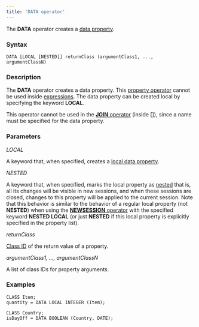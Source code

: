 ```yaml
---
title: 'DATA operator'
---
```


The **DATA** operator creates a [data property](Data_properties_DATA_.md).

### Syntax

    DATA [LOCAL [NESTED]] returnClass (argumentClass1, ..., argumentClassN)

### Description

The **DATA** operator creates a data property. This [property operator](Operators.md) cannot be used inside [expressions](Expression.md). The data property can be created local by specifying the keyword **LOCAL**. 

This operator cannot be used in the [**JOIN** operator](JOIN_operator.md) (inside \[\]), since a name must be specified for the data property.

### Parameters

*LOCAL*

A keyword that, when specified, creates a [local data property](Data_properties_DATA_.md#local). 

*NESTED*

A keyword that, when specified, marks the local property as [nested](Session_management.md#nested) that is, all its changes will be visible in new sessions, and when these sessions are closed, changes to this property will be applied to the current session. Note that this behavior is similar to the behavior of a regular local property (not **NESTED**) when using the [**NEWSESSION** operator](NEWSESSION_operator.md) with the specified keyword **NESTED LOCAL** (or just **NESTED** if this local property is explicitly specified in the property list).

*returnClass*

[Class ID](IDs.md#classid-broken) of the return value of a property. 

*argumentClass1, ..., argumentClassN*

A list of class IDs for property arguments. 

### Examples


```lsf
CLASS Item;
quantity = DATA LOCAL INTEGER (Item);

CLASS Country;
isDayOff = DATA BOOLEAN (Country, DATE);
```

